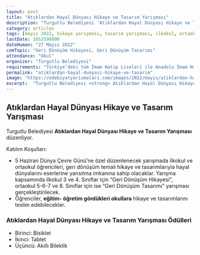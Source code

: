 ```yaml
---
layout: post
title: "Atıklardan Hayal Dünyası Hikaye ve Tasarım Yarışması"
description: "Turgutlu Belediyesi 'Atıklardan Hayal Dünyası Hikaye ve Tasarım Yarışması' düzenliyor."
category: articles
tags: [mayıs 2022, hikaye yarışması, tasarım yarışması, ilkokul, ortaokul]
lastDate: 1653598800
dateHuman: "27 Mayıs 2022"
comTopic: "Geri Dönüşüm Hikayesi, Geri Dönüşüm Tasarımı"
attendance: "Okul"
organizer: "Turgutlu Belediyesi"
requirements: "Türkiye’deki tüm İmam Hatip Liseleri ile Anadolu İmam Hatip Liseleri’nde 2021-2022 eğitim öğretim yılında öğrenci olarak okuyanlar katılabilir."
permalink: "atiklardan-hayal-dunyasi-hikaye-ve-tasarim"
image: "https://edebiyatyarismalari.com/images/2022/mayis/atiklardan-hayal-dunyasi-hikaye-ve-tasarim.jpg"
excerpt:  "Turgutlu Belediyesi <strong> Atıklardan Hayal Dünyası Hikaye ve Tasarım Yarışması </strong> düzenliyor."
---
```


## Atıklardan Hayal Dünyası Hikaye ve Tasarım Yarışması
Turgutlu Belediyesi **Atıklardan Hayal Dünyası Hikaye ve Tasarım Yarışması** düzenliyor.

Katılım Koşulları:
- 5 Haziran Dünya Çevre Günü’ne özel düzenlenecek yarışmada ilkokul ve ortaokul öğrencileri, geri dönüşüm temalı hikaye ve tasarımlarıyla hayal dünyalarını eserlerine yansıtma imkanına sahip olacaklar. Yarışma kapsamında ilkokul 3 ve 4. Sınıflar için “Geri Dönüşüm Hikayesi”, ortaokul 5-6-7 ve 8. Sınıflar için ise “Geri Dönüşüm Tasarımı” yarışması gerçekleştirilecek. 
- Öğrenciler, **eğitim- öğretim gördükleri okullara** hikaye ve tasarımlarını teslim edebilecekler.


### Atıklardan Hayal Dünyası Hikaye ve Tasarım Yarışması Ödülleri
- Birinci: Bisiklet
- İkinci: Tablet
- Üçüncü: Akıllı Bileklik